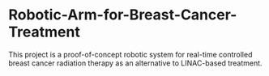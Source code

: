 # Robotic-Arm-for-Breast-Cancer-Treatment
This project is a proof-of-concept robotic system for real-time controlled breast cancer radiation therapy as an alternative to LINAC-based treatment.

